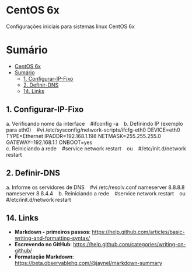# CentOS 6x
Configurações iniciais para sistemas linux CentOS 6x

# Sumário
- [CentOS 6x](#centos-6x)
- [Sumário](#sumário)
  - [1. Configurar-IP-Fixo](#1-configurar-ip-fixo)
  - [2. Definir-DNS](#2-definir-dns)
  - [14. Links](#14-links)

## 1. Configurar-IP-Fixo
a. Verificando nome da interface
`` ``
#ifconfig -a
`` ``
b. Definindo IP (exemplo para eth0)
`` ``
#vi /etc/sysconfig/network-scripts/ifcfg-eth0
DEVICE=eth0
TYPE=Ethernet
IPADDR=192.168.1.198
NETMASK=255.255.255.0
GATEWAY=192.168.1.1
ONBOOT=yes
`` ``	
c. Reiniciando a rede
`` ``
#service network restart
`` ``
ou
`` `` 
#/etc/init.d/network restart
`` ``
## 2. Definir-DNS
a. Informe os servidores de DNS
`` `` 
#vi /etc/resolv.conf
nameserver 8.8.8.8
nameserver 8.8.4.4
`` ``
b. Reiniciando a rede
`` ``
#service network restart
`` ``
ou
`` `` 
#/etc/init.d/network restart
`` ``


## 14. Links
- **Markdown - primeiros passos**: https://help.github.com/articles/basic-writing-and-formatting-syntax/
- **Escrevendo no GitHub**: https://help.github.com/categories/writing-on-github/
- **Formatação Markdown**: https://beta.observablehq.com/@jaynel/markdown-summary
